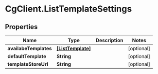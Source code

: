 # CgClient.ListTemplateSettings

## Properties

Name | Type | Description | Notes
------------ | ------------- | ------------- | -------------
**availabeTemplates** | [**[ListTemplate]**](ListTemplate.md) |  | [optional] 
**defaultTemplate** | **String** |  | [optional] 
**templateStoreUrl** | **String** |  | [optional] 


